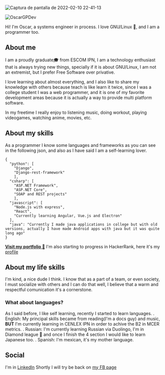 ![Captura de pantalla de 2022-02-10 22-41-13](https://user-images.githubusercontent.com/23283637/153538561-559b4458-e714-4b53-a0f4-97a76aaf526b.png)

![OscarGPDev](https://user-images.githubusercontent.com/23283637/163093119-f81e0c00-3548-48c0-a298-23f2f684c6e3.png)

Hi! I'm Oscar, a systems engineer in process. I love GNU/Linux :penguin:, and I am a programmer too. 
## About me
I am a proudly graduate:mortar_board: from ESCOM IPN, I am a technology enthusiast that is always trying new things, specially if it is about GNU/Linux, I am not an extremist, but I prefer Free Software over privative.

I love learning about almost everything, and I also like to share my knowledge with others because teach is like learn it twice, since I was a college student I was a web programmer, and it is one of my favorite development areas because it is actually a way to provide multi platform software.

In my freetime I really enjoy to listening music, doing workout, playing videogames, watching anime, movies, etc.

## About my skills
As a programmer I know some languages and frameworks as you can see in the following json, and also as I have said I am a self-learning lover.

```
{
  "python": [
    "Django", 
    "Django-rest-framework"
    ],
  "csharp": [
    "ASP.NET Framework", 
    "ASP.NET Core", 
    "SOAP and REST projects"
    ],
  "javascript": [
    "Node.js with express",
    "React",
    "Currently learning Angular, Vue.js and Electron"
  ],
  "java": "Currently I made java applications in college but with old versions, actually I have made Android apps with java but it was quite long ago"
}
```

[**Visit my portfolio :briefcase:**](https://oscargpdev.tech/)
I'm also starting to progress in HackerRank, here it's my [profile](https://www.hackerrank.com/oscarprograb)


## About my life skills
I'm kind, a nice dude I think. I know that as a part of a team, or even society, I must socialize with others and I can do that well, I believe that a warm and respectful comunication it's a cornerstone.

### What about languages?
As I said before, I like self learning, recently I started to learn languages.
. English: My principal skills became from reading(I'm a docs guy) and music, **BUT** I'm currently learning in CENLEX IPN in order to achive the B2 in MCER metrics.
. Russian: I'm currently learning Russian via Duolingo, I'm in Diamond league :gem: and once I finish the 4 section I would like to learn Japanese too.
. Spanish: I'm mexican, it's my mother language.

## Social
I'm in [LinkedIn](https://www.linkedin.com/in/oscargpdev)
Shortly I will try be back on [my FB page](https://www.facebook.com/La-cueva-de-Wolf-2stres-2167407859994083)
